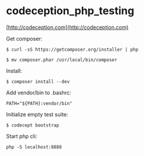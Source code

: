codeception_php_testing
=======================

[http://codeception.com](http://codeception.com)

Get composer:

`$ curl -sS https://getcomposer.org/installer | php`

`$ mv composer.phar /usr/local/bin/composer`


Install:

`$ composer install --dev`


Add vendor/bin to .bashrc:

`PATH="${PATH}:vendor/bin"`


Initialize empty test suite:

`$ codecept bootstrap`


Start php cli: 

`php -S localhost:8888`
